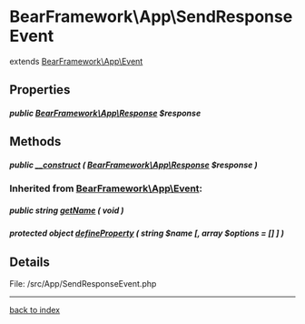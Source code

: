 # BearFramework\App\SendResponseEvent

extends [BearFramework\App\Event](bearframework.app.event.class.md)

## Properties

##### public [BearFramework\App\Response](bearframework.app.response.class.md) $response

## Methods

##### public [__construct](bearframework.app.sendresponseevent.__construct.method.md) ( [BearFramework\App\Response](bearframework.app.response.class.md) $response )

### Inherited from [BearFramework\App\Event](bearframework.app.event.class.md):

##### public string [getName](bearframework.app.event.getname.method.md) ( void )

##### protected object [defineProperty](bearframework.app.event.defineproperty.method.md) ( string $name [, array $options = [] ] )

## Details

File: /src/App/SendResponseEvent.php

---

[back to index](index.md)

